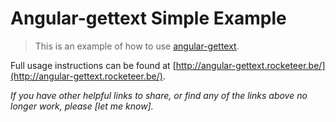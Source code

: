 # Angular-gettext Simple Example

> This is an example of how to use [angular-gettext](http://angular-gettext.rocketeer.be/).

Full usage instructions can be found at [http://angular-gettext.rocketeer.be/](http://angular-gettext.rocketeer.be/).

_If you have other helpful links to share, or find any of the links above no longer work, please [let me know]._
